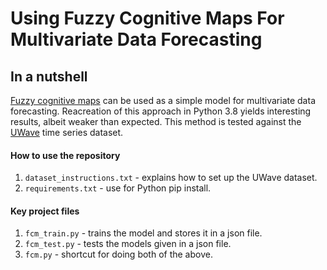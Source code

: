 # Using Fuzzy Cognitive Maps For Multivariate Data Forecasting

## In a nutshell

[Fuzzy cognitive maps](https://en.wikipedia.org/wiki/Fuzzy_cognitive_map) can be used as a simple model for multivariate data forecasting. Reacreation of this approach in Python 3.8 yields interesting results, albeit weaker than expected. This method is tested against the [UWave](http://zhen-wang.appspot.com/rice/projects_uWave.html) time series dataset.

#### How to use the repository
 1. `dataset_instructions.txt` - explains how to set up the UWave dataset.
 2. `requirements.txt` - use for Python pip install.

#### Key project files
 1. `fcm_train.py` - trains the model and stores it in a json file.
 2. `fcm_test.py` - tests the models given in a json file.
 3. `fcm.py` - shortcut for doing both of the above.


